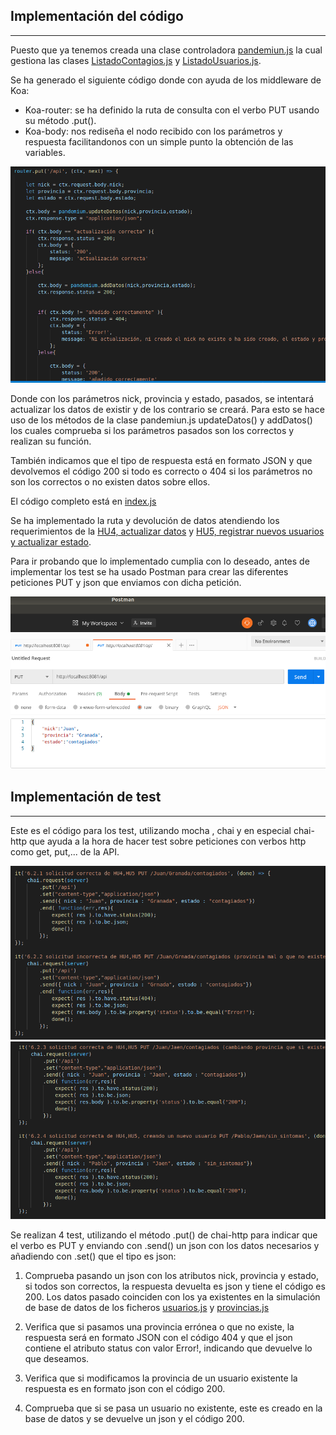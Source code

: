 ## Implementación del código
---

Puesto que ya tenemos creada una clase controladora [pandemiun.js](../src/class/pandemium.js) la cual gestiona las clases [ListadoContagios.js](../src/class/ListadoContagios.js) y [ListadoUsuarios.js](../src/class/ListadoUsuarios.js).

Se ha generado el siguiente código donde con ayuda de los middleware de Koa:
- Koa-router: se ha definido la ruta de consulta con el verbo PUT usando su método .put().
- Koa-body: nos rediseña el nodo recibido con los parámetros y respuesta facilitandonos con un simple punto la obtención de las variables.

![codigo ruta](img/hito6/h45_1.png)
 
Donde con los parámetros nick, provincia y estado, pasados, se intentará actualizar los datos de existir y de los contrario se creará. Para esto se hace uso de los métodos de la clase pandemiun.js updateDatos() y addDatos() los cuales comprueba si los parámetros pasados son los correctos y realizan su función.
 
También indicamos que el tipo de respuesta está en formato JSON y que devolvemos el código 200 si todo es correcto o 404 si los parámetros no son los correctos o no existen datos sobre ellos.

El código completo está en [index.js](../src/index.js)
 
Se ha implementado la ruta y devolución de datos atendiendo los requerimientos de la [HU4, actualizar datos](https://github.com/DanielRuizMed/PAndemium/issues/39) y [HU5, registrar nuevos usuarios y actualizar estado](https://github.com/DanielRuizMed/PAndemium/issues/40).
 
Para ir probando que lo implementado cumplia con lo deseado, antes de implementar los test se ha usado Postman para crear las diferentes peticiones PUT y json que enviamos con dicha petición.
 
![Postman](img/hito6/h45_4.png)
 
## Implementación de test
---

Este es el código para los test, utilizando mocha , chai y en especial chai-http que ayuda a la hora de hacer test sobre peticiones con verbos http como get, put,... de la API.

![codigo test](img/hito6/h45_2.png)
![codigo test2](img/hito6/h45_3.png)

Se realizan 4 test, utilizando el método .put() de chai-http para indicar que el verbo es PUT y enviando con .send() un json con los datos necesarios y añadiendo con .set() que el tipo es json:

1. Comprueba pasando un json con los atributos nick, provincia y estado, si todos son correctos, la respuesta devuelta es json y tiene el código es 200. Los datos pasado coinciden con los ya existentes en la simulación de base de datos de los ficheros [usuarios.js](../src/json/usuarios.json) y [provincias.js](../src/json/usuarios.json)

2. Verifica que si pasamos una provincia errónea o que no existe, la respuesta será en formato JSON con el código 404 y que el json contiene el atributo status con valor Error!, indicando que devuelve lo que deseamos.

3. Verifica que si modificamos la provincia de un usuario existente la respuesta es en formato json con el código 200.
 
4. Comprueba que si se pasa un usuario no existente, este es creado en la base de datos y se devuelve un json y el código 200.